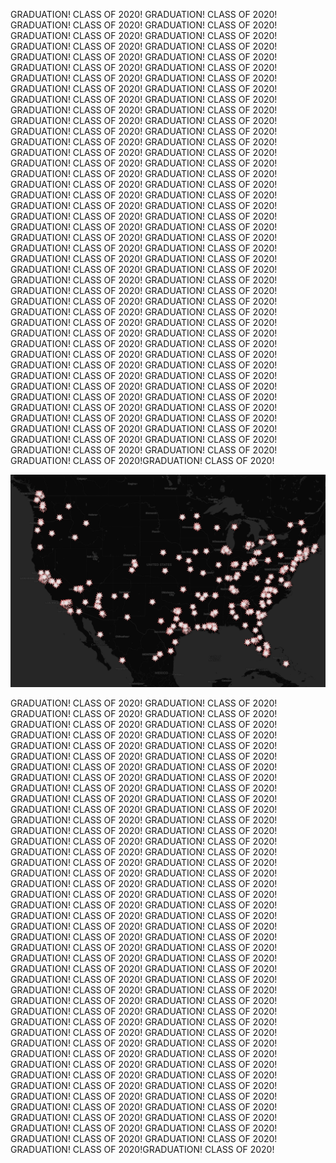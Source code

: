 GRADUATION! CLASS OF 2020! GRADUATION! CLASS OF 2020! GRADUATION! CLASS OF 2020! GRADUATION! CLASS OF 2020! GRADUATION! CLASS OF 2020! GRADUATION! CLASS OF 2020! GRADUATION! CLASS OF 2020! GRADUATION! CLASS OF 2020! GRADUATION! CLASS OF 2020! GRADUATION! CLASS OF 2020! GRADUATION! CLASS OF 2020! GRADUATION! CLASS OF 2020! GRADUATION! CLASS OF 2020! GRADUATION! CLASS OF 2020! GRADUATION! CLASS OF 2020! GRADUATION! CLASS OF 2020! GRADUATION! CLASS OF 2020! GRADUATION! CLASS OF 2020! GRADUATION! CLASS OF 2020! GRADUATION! CLASS OF 2020! GRADUATION! CLASS OF 2020! GRADUATION! CLASS OF 2020! GRADUATION! CLASS OF 2020! GRADUATION! CLASS OF 2020! GRADUATION! CLASS OF 2020! GRADUATION! CLASS OF 2020! GRADUATION! CLASS OF 2020! GRADUATION! CLASS OF 2020! GRADUATION! CLASS OF 2020! GRADUATION! CLASS OF 2020! GRADUATION! CLASS OF 2020! GRADUATION! CLASS OF 2020! GRADUATION! CLASS OF 2020! GRADUATION! CLASS OF 2020! GRADUATION! CLASS OF 2020! GRADUATION! CLASS OF 2020! GRADUATION! CLASS OF 2020! GRADUATION! CLASS OF 2020! GRADUATION! CLASS OF 2020! GRADUATION! CLASS OF 2020! GRADUATION! CLASS OF 2020! GRADUATION! CLASS OF 2020! GRADUATION! CLASS OF 2020! GRADUATION! CLASS OF 2020! GRADUATION! CLASS OF 2020! GRADUATION! CLASS OF 2020! GRADUATION! CLASS OF 2020! GRADUATION! CLASS OF 2020! GRADUATION! CLASS OF 2020! GRADUATION! CLASS OF 2020! GRADUATION! CLASS OF 2020! GRADUATION! CLASS OF 2020! GRADUATION! CLASS OF 2020! GRADUATION! CLASS OF 2020! GRADUATION! CLASS OF 2020! GRADUATION! CLASS OF 2020! GRADUATION! CLASS OF 2020! GRADUATION! CLASS OF 2020! GRADUATION! CLASS OF 2020! GRADUATION! CLASS OF 2020! GRADUATION! CLASS OF 2020! GRADUATION! CLASS OF 2020! GRADUATION! CLASS OF 2020! GRADUATION! CLASS OF 2020! GRADUATION! CLASS OF 2020! GRADUATION! CLASS OF 2020! GRADUATION! CLASS OF 2020! GRADUATION! CLASS OF 2020! GRADUATION! CLASS OF 2020! GRADUATION! CLASS OF 2020! GRADUATION! CLASS OF 2020! GRADUATION! CLASS OF 2020! GRADUATION! CLASS OF 2020! GRADUATION! CLASS OF 2020! GRADUATION! CLASS OF 2020! GRADUATION! CLASS OF 2020! GRADUATION! CLASS OF 2020! GRADUATION! CLASS OF 2020! GRADUATION! CLASS OF 2020! GRADUATION! CLASS OF 2020! GRADUATION! CLASS OF 2020! GRADUATION! CLASS OF 2020! GRADUATION! CLASS OF 2020! GRADUATION! CLASS OF 2020! GRADUATION! CLASS OF 2020!GRADUATION! CLASS OF 2020!

![alt text][Map]



GRADUATION! CLASS OF 2020! GRADUATION! CLASS OF 2020! GRADUATION! CLASS OF 2020! GRADUATION! CLASS OF 2020! GRADUATION! CLASS OF 2020! GRADUATION! CLASS OF 2020! GRADUATION! CLASS OF 2020! GRADUATION! CLASS OF 2020! GRADUATION! CLASS OF 2020! GRADUATION! CLASS OF 2020! GRADUATION! CLASS OF 2020! GRADUATION! CLASS OF 2020! GRADUATION! CLASS OF 2020! GRADUATION! CLASS OF 2020! GRADUATION! CLASS OF 2020! GRADUATION! CLASS OF 2020! GRADUATION! CLASS OF 2020! GRADUATION! CLASS OF 2020! GRADUATION! CLASS OF 2020! GRADUATION! CLASS OF 2020! GRADUATION! CLASS OF 2020! GRADUATION! CLASS OF 2020! GRADUATION! CLASS OF 2020! GRADUATION! CLASS OF 2020! GRADUATION! CLASS OF 2020! GRADUATION! CLASS OF 2020! GRADUATION! CLASS OF 2020! GRADUATION! CLASS OF 2020! GRADUATION! CLASS OF 2020! GRADUATION! CLASS OF 2020! GRADUATION! CLASS OF 2020! GRADUATION! CLASS OF 2020! GRADUATION! CLASS OF 2020! GRADUATION! CLASS OF 2020! GRADUATION! CLASS OF 2020! GRADUATION! CLASS OF 2020! GRADUATION! CLASS OF 2020! GRADUATION! CLASS OF 2020! GRADUATION! CLASS OF 2020! GRADUATION! CLASS OF 2020! GRADUATION! CLASS OF 2020! GRADUATION! CLASS OF 2020! GRADUATION! CLASS OF 2020! GRADUATION! CLASS OF 2020! GRADUATION! CLASS OF 2020! GRADUATION! CLASS OF 2020! GRADUATION! CLASS OF 2020! GRADUATION! CLASS OF 2020! GRADUATION! CLASS OF 2020! GRADUATION! CLASS OF 2020! GRADUATION! CLASS OF 2020! GRADUATION! CLASS OF 2020! GRADUATION! CLASS OF 2020! GRADUATION! CLASS OF 2020! GRADUATION! CLASS OF 2020! GRADUATION! CLASS OF 2020! GRADUATION! CLASS OF 2020! GRADUATION! CLASS OF 2020! GRADUATION! CLASS OF 2020! GRADUATION! CLASS OF 2020! GRADUATION! CLASS OF 2020! GRADUATION! CLASS OF 2020! GRADUATION! CLASS OF 2020! GRADUATION! CLASS OF 2020! GRADUATION! CLASS OF 2020! GRADUATION! CLASS OF 2020! GRADUATION! CLASS OF 2020! GRADUATION! CLASS OF 2020! GRADUATION! CLASS OF 2020! GRADUATION! CLASS OF 2020! GRADUATION! CLASS OF 2020! GRADUATION! CLASS OF 2020! GRADUATION! CLASS OF 2020! GRADUATION! CLASS OF 2020! GRADUATION! CLASS OF 2020! GRADUATION! CLASS OF 2020! GRADUATION! CLASS OF 2020! GRADUATION! CLASS OF 2020! GRADUATION! CLASS OF 2020! GRADUATION! CLASS OF 2020! GRADUATION! CLASS OF 2020! GRADUATION! CLASS OF 2020! GRADUATION! CLASS OF 2020! GRADUATION! CLASS OF 2020! GRADUATION! CLASS OF 2020!GRADUATION! CLASS OF 2020!
 



[Map]: classof2020.png
